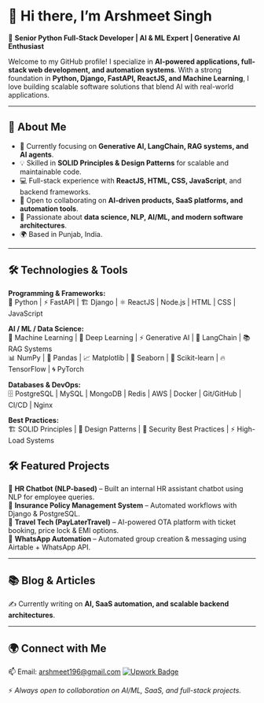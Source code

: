 # 👋 Hi there, I’m Arshmeet Singh  
🚀 **Senior Python Full-Stack Developer | AI & ML Expert | Generative AI Enthusiast**  

Welcome to my GitHub profile! I specialize in **AI-powered applications, full-stack web development, and automation systems**. With a strong foundation in **Python, Django, FastAPI, ReactJS, and Machine Learning**, I love building scalable software solutions that blend AI with real-world applications.  

---

## 🌱 About Me  
- 🔭 Currently focusing on **Generative AI, LangChain, RAG systems, and AI agents**.  
- 💡 Skilled in **SOLID Principles & Design Patterns** for scalable and maintainable code.  
- 💻 Full-stack experience with **ReactJS, HTML, CSS, JavaScript**, and backend frameworks.  
- 👯 Open to collaborating on **AI-driven products, SaaS platforms, and automation tools**.  
- 💬 Passionate about **data science, NLP, AI/ML, and modern software architectures**.  
- 🌍 Based in Punjab, India.  

---

## 🛠️ Technologies & Tools  

**Programming & Frameworks:**  
🐍 Python | ⚡ FastAPI | 🏗️ Django | ⚛️ ReactJS | Node.js | HTML | CSS | JavaScript  

**AI / ML / Data Science:**  
🤖 Machine Learning | 🧠 Deep Learning | ⚡ Generative AI | 🔗 LangChain | 📚 RAG Systems  
📊 NumPy | 🐼 Pandas | 📈 Matplotlib | 🎨 Seaborn | 🔎 Scikit-learn | 🔥 TensorFlow | 🌀 PyTorch  

**Databases & DevOps:**  
🗄️ PostgreSQL | MySQL | MongoDB | Redis | AWS | Docker | Git/GitHub | CI/CD | Nginx  

**Best Practices:**  
🏗️ SOLID Principles | 🧩 Design Patterns | 🔐 Security Best Practices | ⚡ High-Load Systems  


## 🛠️ Featured Projects  
🔹 **HR Chatbot (NLP-based)** – Built an internal HR assistant chatbot using NLP for employee queries.  
🔹 **Insurance Policy Management System** – Automated workflows with Django & PostgreSQL.  
🔹 **Travel Tech (PayLaterTravel)** – AI-powered OTA platform with ticket booking, price lock & EMI options.  
🔹 **WhatsApp Automation** – Automated group creation & messaging using Airtable + WhatsApp API.  

---

## 📚 Blog & Articles  
✍️ Currently writing on **AI, SaaS automation, and scalable backend architectures**.  

---

## 🌍 Connect with Me  
📫 Email: arshmeet196@gmail.com
[![Upwork Badge](assets/upwork-logo.png)](https://www.upwork.com/freelancers/~01a4326117e4eb22b2?mp_source=share)


⚡ *Always open to collaboration on AI/ML, SaaS, and full-stack projects.*
